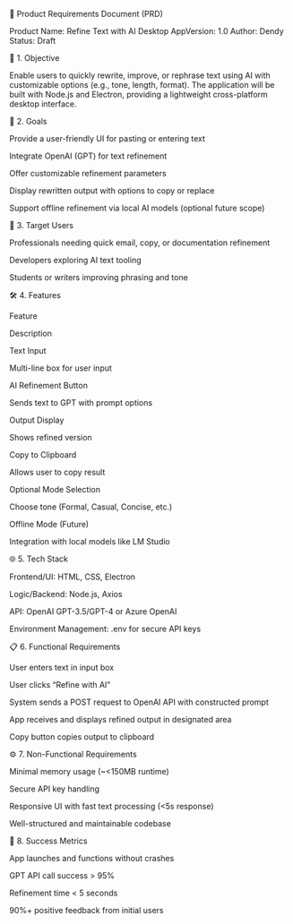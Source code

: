 📄 Product Requirements Document (PRD)

Product Name: Refine Text with AI Desktop AppVersion: 1.0
Author: Dendy
Status: Draft

🧭 1. Objective

Enable users to quickly rewrite, improve, or rephrase text using AI with customizable options (e.g., tone, length, format). The application will be built with Node.js and Electron, providing a lightweight cross-platform desktop interface.

🎯 2. Goals

Provide a user-friendly UI for pasting or entering text

Integrate OpenAI (GPT) for text refinement

Offer customizable refinement parameters

Display rewritten output with options to copy or replace

Support offline refinement via local AI models (optional future scope)

👥 3. Target Users

Professionals needing quick email, copy, or documentation refinement

Developers exploring AI text tooling

Students or writers improving phrasing and tone

🛠️ 4. Features

Feature

Description

Text Input

Multi-line box for user input

AI Refinement Button

Sends text to GPT with prompt options

Output Display

Shows refined version

Copy to Clipboard

Allows user to copy result

Optional Mode Selection

Choose tone (Formal, Casual, Concise, etc.)

Offline Mode (Future)

Integration with local models like LM Studio

🌐 5. Tech Stack

Frontend/UI: HTML, CSS, Electron

Logic/Backend: Node.js, Axios

API: OpenAI GPT-3.5/GPT-4 or Azure OpenAI

Environment Management: .env for secure API keys

📋 6. Functional Requirements

User enters text in input box

User clicks “Refine with AI”

System sends a POST request to OpenAI API with constructed prompt

App receives and displays refined output in designated area

Copy button copies output to clipboard

⚙️ 7. Non-Functional Requirements

Minimal memory usage (~<150MB runtime)

Secure API key handling

Responsive UI with fast text processing (<5s response)

Well-structured and maintainable codebase

🧪 8. Success Metrics

App launches and functions without crashes

GPT API call success > 95%

Refinement time < 5 seconds

90%+ positive feedback from initial users